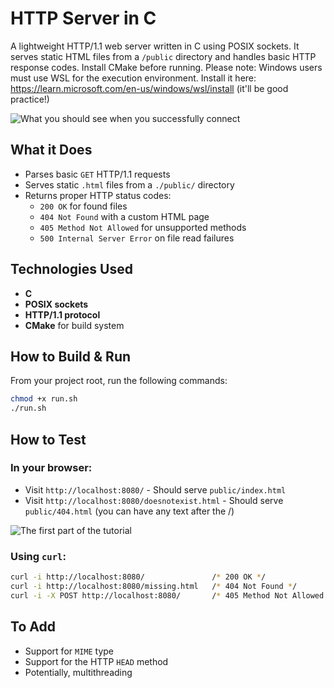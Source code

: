 # HTTP Server in C

A lightweight HTTP/1.1 web server written in C using POSIX sockets. It serves static HTML files from a `/public` directory and handles basic HTTP response codes. Install CMake before running.
Please note: Windows users must use WSL for the execution environment. Install it here: https://learn.microsoft.com/en-us/windows/wsl/install (it'll be good practice!)

<img alt="What you should see when you successfully connect" src="https://github.com/katamar1/http-server-c/blob/main/intro.png">

## What it Does

- Parses basic `GET` HTTP/1.1 requests
- Serves static `.html` files from a `./public/` directory
- Returns proper HTTP status codes:
    - `200 OK` for found files
    - `404 Not Found` with a custom HTML page
    - `405 Method Not Allowed` for unsupported methods
    - `500 Internal Server Error` on file read failures


## Technologies Used

- **C**
- **POSIX sockets**
- **HTTP/1.1 protocol**
- **CMake** for build system


## How to Build & Run

From your project root, run the following commands:

```bash
chmod +x run.sh
./run.sh
```

##  How to Test

### In your browser:

- Visit `http://localhost:8080/` - Should serve `public/index.html`
- Visit `http://localhost:8080/doesnotexist.html` - Should serve `public/404.html` (you can have any text after the /)

<img alt="The first part of the tutorial" src="https://github.com/katamar1/http-server-c/blob/main/content.png">

### Using `curl`:

```bash
curl -i http://localhost:8080/               /* 200 OK */
curl -i http://localhost:8080/missing.html   /* 404 Not Found */
curl -i -X POST http://localhost:8080/       /* 405 Method Not Allowed */
```


## To Add

- Support for `MIME` type
- Support for the HTTP `HEAD` method
- Potentially, multithreading
